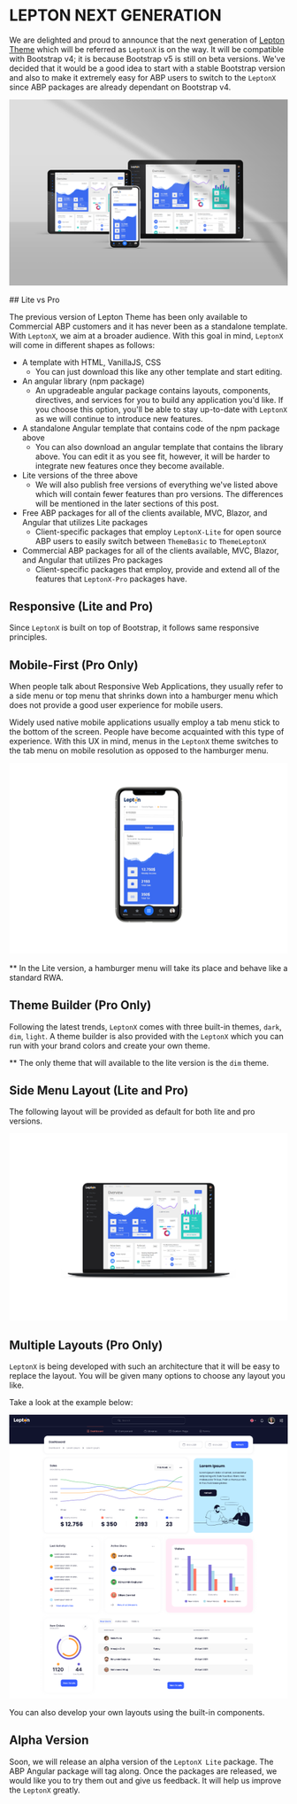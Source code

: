 # LEPTON NEXT GENERATION

We are delighted and proud to announce that the next generation of [Lepton Theme](https://leptontheme.com/) which will be referred as `LeptonX` is on the way. It will be compatible with Bootstrap v4; it is because Bootstrap v5 is still on beta versions. We've decided that it would be a good idea to start with a stable Bootstrap version and also to make it extremely easy for ABP users to switch to the `LeptonX` since ABP packages are already dependant on Bootstrap v4.

![An image showing a tablet, a mobile, and a laptop device with LeptonX theme on their screens](./all-devices.png)

## Lite vs Pro

The previous version of Lepton Theme has been only available to Commercial ABP customers and it has never been as a standalone template. With `LeptonX`, we aim at a broader audience. With this goal in mind, `LeptonX` will come in different shapes as follows:
- A template with HTML, VanillaJS, CSS
  - You can just download this like any other template and start editing.
- An angular library (npm package)
  - An upgradeable angular package contains layouts, components, directives, and services for you to build any application you'd like. If you choose this option, you'll be able to stay up-to-date with `LeptonX` as we will continue to introduce new features. 
- A standalone Angular template that contains code of the npm package above
  - You can also download an angular template that contains the library above. You can edit it as you see fit, however, it will be harder to integrate new features once they become available.
- Lite versions of the three above
  - We will also publish free versions of everything we've listed above which will contain fewer features than pro versions. The differences will be mentioned in the later sections of this post.
- Free ABP packages for all of the clients available, MVC, Blazor, and Angular that utilizes Lite packages
  - Client-specific packages that employ `LeptonX-Lite` for open source ABP users to easily switch between `ThemeBasic` to `ThemeLeptonX`
- Commercial ABP packages for all of the clients available, MVC, Blazor, and Angular that utilizes Pro packages
  - Client-specific packages that employ, provide and extend all of the features that `LeptonX-Pro` packages have.

## Responsive (Lite and Pro)

Since `LeptonX` is built on top of Bootstrap, it follows same responsive principles. 

## Mobile-First (Pro Only)

When people talk about Responsive Web Applications, they usually refer to a side menu or top menu that shrinks down into a hamburger menu which does not provide a good user experience for mobile users. 

Widely used native mobile applications usually employ a tab menu stick to the bottom of the screen. People have become acquainted with this type of experience. With this UX in mind, menus in the `LeptonX` theme switches to the tab menu on mobile resolution as opposed to the hamburger menu. 

![An iPhone image showing LeptonX theme mobile application](./mobile1.png)

** In the Lite version, a hamburger menu will take its place and behave like a standard RWA.

## Theme Builder (Pro Only)

Following the latest trends, `LeptonX` comes with three built-in themes, `dark`, `dim`, `light`.
A theme builder is also provided with the `LeptonX` which you can run with your brand colors and create your own theme.

** The only theme that will available to the lite version is the `dim` theme.  

## Side Menu Layout (Lite and Pro)

The following layout will be provided as default for both lite and pro versions. 

![An image showing default layout for LeptonX lite and pro packages](./default-layout.png)

## Multiple Layouts (Pro Only)

`LeptonX` is being developed with such an architecture that it will be easy to replace the layout. You will be given many options to choose any layout you like.

Take a look at the example below:

![An image showing top menu layout](./top-menu-layout.png)

You can also develop your own layouts using the built-in components. 

## Alpha Version

Soon, we will release an alpha version of the `LeptonX Lite` package. The ABP Angular package will tag along. Once the packages are released, we would like you to try them out and give us feedback. It will help us improve the `LeptonX` greatly. 